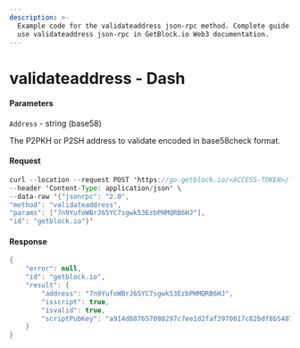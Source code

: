 ```yaml
---
description: >-
  Example code for the validateaddress json-rpc method. Сomplete guide on how to
  use validateaddress json-rpc in GetBlock.io Web3 documentation.
---
```


# validateaddress - Dash

#### Parameters

`Address` - string (base58)

The P2PKH or P2SH address to validate encoded in base58check format.

#### Request

```java
curl --location --request POST 'https://go.getblock.io/<ACCESS-TOKEN>/' \
--header 'Content-Type: application/json' \
--data-raw '{"jsonrpc": "2.0",
"method": "validateaddress",
"params": ["7n9YufoWBrJ65YC7sgwk53EzbPHMQRB6HJ"],
"id": "getblock.io"}'
```

#### Response

```java
{
    "error": null,
    "id": "getblock.io",
    "result": {
        "address": "7n9YufoWBrJ65YC7sgwk53EzbPHMQRB6HJ",
        "isscript": true,
        "isvalid": true,
        "scriptPubKey": "a914d887657080297c7ee1d2faf3970017c82bdf8b5487"
    }
}
```
